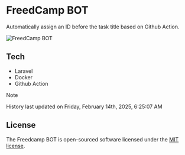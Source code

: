 # FreedCamp BOT

Automatically assign an ID before the task title based on Github Action.

![FreedCamp BOT](https://repository-images.githubusercontent.com/737932867/7d34798b-2680-471c-b089-a78a718d3d6a)

## Tech

- Laravel
- Docker
- Github Action

> [!NOTE]  
> History last updated on Friday, February 14th, 2025, 6:25:07 AM

## License

The Freedcamp BOT is open-sourced software licensed under the [MIT license](https://opensource.org/licenses/MIT).
